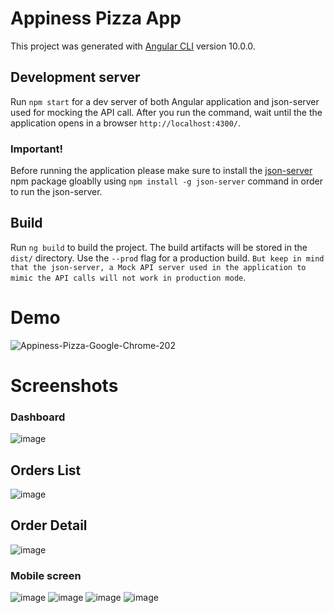 # Appiness Pizza App

This project was generated with [Angular CLI](https://github.com/angular/angular-cli) version 10.0.0.

## Development server

Run `npm start` for a dev server of both Angular application and json-server used for mocking the API call. After you run the command, wait until the the application opens in a browser  `http://localhost:4300/`.

### Important!
Before running the application please make sure to install the [json-server](https://www.npmjs.com/package/json-server) npm package gloablly using `npm install -g json-server` command in order to run the json-server.


## Build

Run `ng build` to build the project. The build artifacts will be stored in the `dist/` directory. Use the `--prod` flag for a production build.
`But keep in mind that the json-server, a Mock API server used in the application to mimic the API calls will not work in production mode`.

# Demo
![Appiness-Pizza-Google-Chrome-202](https://user-images.githubusercontent.com/48716932/103455796-2af12c80-4d16-11eb-8241-e60323ab6bfb.gif)

# Screenshots

### Dashboard
![image](https://user-images.githubusercontent.com/48716932/103455349-3e9a9400-4d12-11eb-9816-ce095afb6f38.png)

## Orders List
![image](https://user-images.githubusercontent.com/48716932/103455388-9b964a00-4d12-11eb-8041-022466b3f5e6.png)

## Order Detail
![image](https://user-images.githubusercontent.com/48716932/103455402-c6809e00-4d12-11eb-9ead-bc3991771d4d.png)

### Mobile screen
![image](https://user-images.githubusercontent.com/48716932/103455426-08a9df80-4d13-11eb-82ff-04982c6e44e8.png)
![image](https://user-images.githubusercontent.com/48716932/103455439-4870c700-4d13-11eb-8a50-1d2009017b7b.png)
![image](https://user-images.githubusercontent.com/48716932/103455473-8837ae80-4d13-11eb-94d3-a87797602fe9.png)
![image](https://user-images.githubusercontent.com/48716932/103455492-a3a2b980-4d13-11eb-961b-30978d72ccbf.png)
